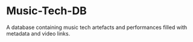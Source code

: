 # Music-Tech-DB
A database containing music tech artefacts and performances filled with metadata and video links.
